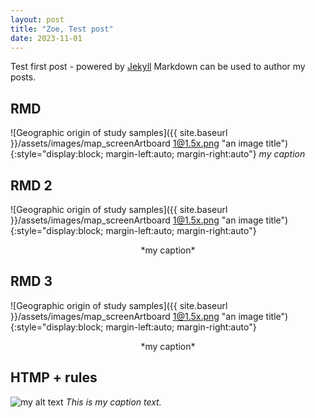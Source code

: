 ```yaml
---
layout: post
title: "Zoe, Test post"
date: 2023-11-01
---
```


Test first post - powered by [Jekyll](http://jekyllrb.com)  Markdown can be used to author my posts.

## RMD
![Geographic origin of study samples]({{ site.baseurl }}/assets/images/map_screenArtboard 1@1.5x.png "an image title"){:style="display:block; margin-left:auto; margin-right:auto"}
*my caption*

<!---
## RMD center
<center>
![Geographic origin of study samples]({{ site.baseurl }}/assets/images/map_screenArtboard 1@1.5x.png "an image title"){:style="display:block; margin-left:auto; margin-right:auto"}
*my caption*
</center>
--->

## RMD 2
![Geographic origin of study samples]({{ site.baseurl }}/assets/images/map_screenArtboard 1@1.5x.png "an image title"){:style="display:block; margin-left:auto; margin-right:auto"}
<center> *my caption* </center>


## RMD 3
![Geographic origin of study samples]({{ site.baseurl }}/assets/images/map_screenArtboard 1@1.5x.png "an image title"){:style="display:block; margin-left:auto; margin-right:auto"}
<center> *my caption* </center>

## HTMP + rules
<p>
    <img src="{{site.url}}/assets/images/map_screenArtboard 1@1.5x.png" alt="my alt text">
    <em>This is my caption text.</em>
</p>